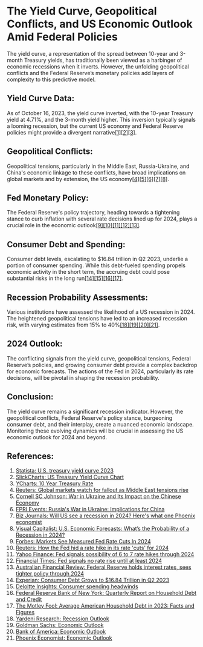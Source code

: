 # The Yield Curve, Geopolitical Conflicts, and US Economic Outlook Amid Federal Policies

The yield curve, a representation of the spread between 10-year and 3-month Treasury yields, has traditionally been viewed as a harbinger of economic recessions when it inverts. However, the unfolding geopolitical conflicts and the Federal Reserve’s monetary policies add layers of complexity to this predictive model.

## Yield Curve Data:
As of October 16, 2023, the yield curve inverted, with the 10-year Treasury yield at 4.71%, and the 3-month yield higher. This inversion typically signals a looming recession, but the current US economy and Federal Reserve policies might provide a divergent narrative[[1]](https://www.statista.com/)[[2]](https://www.slickcharts.com/)[[3]](https://ycharts.com/).

## Geopolitical Conflicts:
Geopolitical tensions, particularly in the Middle East, Russia-Ukraine, and China's economic linkage to these conflicts, have broad implications on global markets and by extension, the US economy[[4]](https://www.reuters.com/)[[5]](https://business.cornell.edu/)[[6]](https://www.fpri.org/)[[7]](https://www.bizjournals.com/)[[8]](https://advisor.visualcapitalist.com/).

## Fed Monetary Policy:
The Federal Reserve's policy trajectory, heading towards a tightening stance to curb inflation with several rate decisions lined up for 2024, plays a crucial role in the economic outlook[[9]](https://www.forbes.com/)[[10]](https://www.reuters.com/)[[11]](https://finance.yahoo.com/)[[12]](https://www.ft.com/)[[13]](https://www.afr.com/).

## Consumer Debt and Spending:
Consumer debt levels, escalating to $16.84 trillion in Q2 2023, underlie a portion of consumer spending. While this debt-fueled spending propels economic activity in the short term, the accruing debt could pose substantial risks in the long run[[14]](https://www.experian.com/)[[15]](https://www2.deloitte.com/)[[16]](https://www.newyorkfed.org/)[[17]](https://www.fool.com/).

## Recession Probability Assessments:
Various institutions have assessed the likelihood of a US recession in 2024. The heightened geopolitical tensions have led to an increased recession risk, with varying estimates from 15% to 40%[[18]](https://www.yardeni.com/)[[19]](https://www.goldmansachs.com/)[[20]](https://www.bankofamerica.com/)[[21]](https://www.phoenixeconomist.com/).

## 2024 Outlook:
The conflicting signals from the yield curve, geopolitical tensions, Federal Reserve’s policies, and growing consumer debt provide a complex backdrop for economic forecasts. The actions of the Fed in 2024, particularly its rate decisions, will be pivotal in shaping the recession probability.

## Conclusion:
The yield curve remains a significant recession indicator. However, the geopolitical conflicts, Federal Reserve's policy stance, burgeoning consumer debt, and their interplay, create a nuanced economic landscape. Monitoring these evolving dynamics will be crucial in assessing the US economic outlook for 2024 and beyond.

## References:
1. [Statista: U.S. treasury yield curve 2023](https://www.statista.com/)
2. [SlickCharts: US Treasury Yield Curve Chart](https://www.slickcharts.com/)
3. [YCharts: 10 Year Treasury Rate](https://ycharts.com/)
4. [Reuters: Global markets watch for fallout as Middle East tensions rise](https://www.reuters.com/)
5. [Cornell SC Johnson: War in Ukraine and Its Impact on the Chinese Economy](https://business.cornell.edu/)
6. [FPRI Events: Russia's War in Ukraine: Implications for China](https://www.fpri.org/)
7. [Biz Journals: Will US see a recession in 2024? Here's what one Phoenix economist](https://www.bizjournals.com/)
8. [Visual Capitalist: U.S. Economic Forecasts: What’s the Probability of a Recession in 2024?](https://advisor.visualcapitalist.com/)
9. [Forbes: Markets See Measured Fed Rate Cuts In 2024](https://www.forbes.com/)
10. [Reuters: How the Fed hid a rate hike in its rate 'cuts' for 2024](https://www.reuters.com/)
11. [Yahoo Finance: Fed signals possibility of 6 to 7 rate hikes through 2024](https://finance.yahoo.com/)
12. [Financial Times: Fed signals no rate rise until at least 2024](https://www.ft.com/)
13. [Australian Financial Review: Federal Reserve holds interest rates, sees tighter policy through 2024](https://www.afr.com/)
14. [Experian: Consumer Debt Grows to $16.84 Trillion in Q2 2023](https://www.experian.com/)
15. [Deloitte Insights: Consumer spending headwinds](https://www2.deloitte.com/)
16. [Federal Reserve Bank of New York: Quarterly Report on Household Debt and Credit](https://www.newyorkfed.org/)
17. [The Motley Fool: Average American Household Debt in 2023: Facts and Figures](https://www.fool.com/)
18. [Yardeni Research: Recession Outlook](https://www.yardeni.com/)
19. [Goldman Sachs: Economic Outlook](https://www.goldmansachs.com/)
20. [Bank of America: Economic Outlook](https://www.bankofamerica.com/)
21. [Phoenix Economist: Economic Outlook](https://www.phoenixeconomist.com/)

